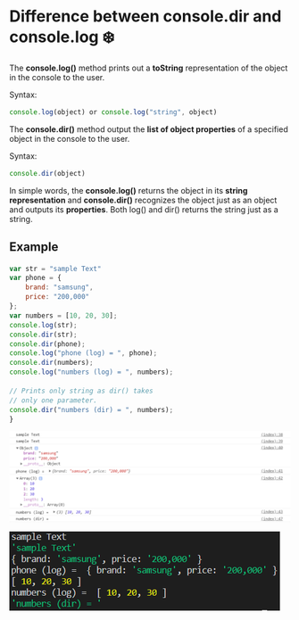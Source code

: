 # Difference between console.dir and console.log :snowflake:

The **console.log()** method prints out a **toString** representation of the object in the console to the user.

Syntax:

```javascript
console.log(object) or console.log("string", object)
```

The **console.dir()** method output the **list of object properties** of a specified object in the console to the user.

Syntax:

```javascript
console.dir(object)
```

In simple words, the **console.log()** returns the object in its **string representation** and **console.dir()** recognizes the object just as an object and outputs its **properties**. Both log() and dir() returns the string just as a string.

## Example 

```javascript
var str = "sample Text"
var phone = { 
    brand: "samsung", 
    price: "200,000"
}; 
var numbers = [10, 20, 30]; 
console.log(str); 
console.dir(str); 
console.dir(phone); 
console.log("phone (log) = ", phone); 
console.dir(numbers); 
console.log("numbers (log) = ", numbers); 
  
// Prints only string as dir() takes 
// only one parameter. 
console.dir("numbers (dir) = ", numbers); 
}
```

![output in browser console](https://github.com/lakith/Console-Object-In-Js/blob/master/images/Capture.PNG?raw=true)

![output in cmd](https://github.com/lakith/Console-Object-In-Js/blob/master/images/Capture2.PNG?raw=true)
